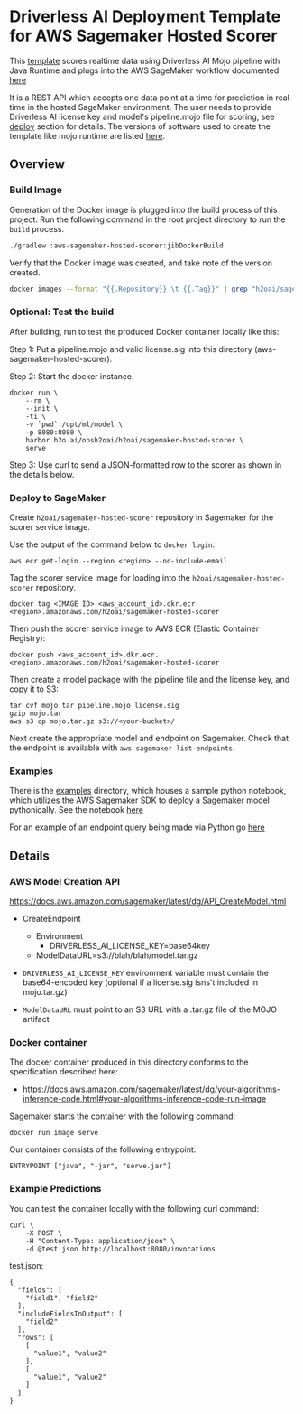 # Driverless AI Deployment Template for AWS Sagemaker Hosted Scorer

This [template](https://github.com/h2oai/mlops-dai-runtimes/tree/main/aws-sagemaker-hosted-scorer) scores realtime data using Driverless AI Mojo pipeline with Java Runtime and plugs into the AWS SageMaker workflow documented [here](https://docs.aws.amazon.com/sagemaker/latest/dg/your-algorithms-inference-code.html)

It is a REST API which accepts one data point at a time for prediction in real-time in the hosted SageMaker environment. The user needs to provide Driverless AI license key and  model's  pipeline.mojo file for scoring, see [deploy](###deploy-to-sageMaker) section for details. The versions of software used to create the template like mojo runtime are listed [here](https://github.com/h2oai/mlops-dai-runtimes/blob/main/gradle.properties#L8).


## Overview

### Build Image

Generation of the Docker image is plugged into the build process of this project.
Run the following command in the root project directory to run the `build` process.

```bash
./gradlew :aws-sagemaker-hosted-scorer:jibDockerBuild
```

Verify that the Docker image was created, and take note of the version created.

```bash
docker images --format "{{.Repository}} \t {{.Tag}}" | grep "h2oai/sagemaker-hosted-scorer"
```

### Optional: Test the build

After building, run to test the produced Docker container locally like this:

Step 1:  Put a pipeline.mojo and valid license.sig into this directory (aws-sagemaker-hosted-scorer).

Step 2:  Start the docker instance.

```
docker run \
    --rm \
    --init \
    -ti \
    -v `pwd`:/opt/ml/model \
    -p 8080:8080 \
    harbor.h2o.ai/opsh2oai/h2oai/sagemaker-hosted-scorer \
    serve
```

Step 3:  Use curl to send a JSON-formatted row to the scorer as shown in the details below.


### Deploy to SageMaker

Create `h2oai/sagemaker-hosted-scorer` repository in Sagemaker for the scorer service image.

Use the output of the command below to `docker login`:

```
aws ecr get-login --region <region> --no-include-email
```

Tag the scorer service image for loading into the `h2oai/sagemaker-hosted-scorer` repository.

```
docker tag <IMAGE ID> <aws_account_id>.dkr.ecr.<region>.amazonaws.com/h2oai/sagemaker-hosted-scorer
```

Then push the scorer service image to AWS ECR (Elastic Container Registry):

```
docker push <aws_account_id>.dkr.ecr.<region>.amazonaws.com/h2oai/sagemaker-hosted-scorer
```

Then create a model package with the pipeline file and the license key, and copy it to S3:

```
tar cvf mojo.tar pipeline.mojo license.sig
gzip mojo.tar
aws s3 cp mojo.tar.gz s3://<your-bucket>/
```

Next create the appropriate model and endpoint on Sagemaker.
Check that the endpoint is available with `aws sagemaker list-endpoints`.


### Examples

There is the [examples](https://github.com/h2oai/mlops-dai-runtimes/tree/main/aws-sagemaker-hosted-scorer/examples) directory, which houses a sample python notebook, which 
utilizes the AWS Sagemaker SDK to deploy a Sagemaker model pythonically. See the notebook 
[here](https://github.com/h2oai/mlops-dai-runtimes/blob/main/aws-sagemaker-hosted-scorer/examples/Sagemaker-DriverlessAI-MOJO.ipynb)

For an example of an endpoint query being made via Python go [here](https://github.com/h2oai/mlops-dai-runtimes/blob/main/aws-sagemaker-hosted-scorer/examples/example_request.py)

## Details

### AWS Model Creation API

https://docs.aws.amazon.com/sagemaker/latest/dg/API_CreateModel.html

* CreateEndpoint
	* Environment
		* DRIVERLESS\_AI\_LICENSE\_KEY=base64key
	* ModelDataURL=s3://blah/blah/model.tar.gz


* `DRIVERLESS_AI_LICENSE_KEY` environment variable must contain the base64-encoded key (optional if a license.sig isns't included in mojo.tar.gz)
* `ModelDataURL` must point to an S3 URL with a .tar.gz file of the MOJO artifact


### Docker container

The docker container produced in this directory conforms to the specification described here:

* https://docs.aws.amazon.com/sagemaker/latest/dg/your-algorithms-inference-code.html#your-algorithms-inference-code-run-image

Sagemaker starts the container with the following command:

```
docker run image serve
```

Our container consists of the following entrypoint:

```
ENTRYPOINT ["java", "-jar", "serve.jar"]
```

### Example Predictions
You can test the container locally with the following curl command:

```
curl \
    -X POST \
    -H "Content-Type: application/json" \
    -d @test.json http://localhost:8080/invocations
```

test.json:

```
{
  "fields": [
    "field1", "field2"
  ],
  "includeFieldsInOutput": [
    "field2"
  ],
  "rows": [
    [
      "value1", "value2"
    ],
    [
      "value1", "value2"
    ]
  ]
}
```
